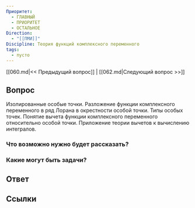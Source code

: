 ```yaml
---
Приоритет:
  - ГЛАВНЫЙ
  - ПРИОРИТЕТ
  - ОСТАЛЬНОЕ
Direction:
  - "[[ПМИ]]" 
Discipline: Теория функций комплексного переменного 
tags:
  - пусто
---
```

[[060.md|<< Предыдущий вопрос]] | [[062.md|Следующий вопрос >>]]
## Вопрос

Изолированные особые точки. Разложение функции комплексного переменного в ряд Лорана в окрестности особой точки. Типы особых точек. Понятие вычета функции комплексного переменного относительно особой точки. Приложение теории вычетов к вычислению интегралов.

### Что возможно нужно будет рассказать?

### Какие могут быть задачи?

## Ответ

## Ссылки

